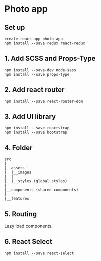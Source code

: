# Photo app

## Set up

```
create-react-app photo-app
npm install --save redux react-redux
```

## 1. Add SCSS and Props-Type

```
npm install --save-dev node-sass
npm install --save props-type
```

## 2. Add react router

```
npm install --save react-router-dom
```

## 3. Add UI library

```
npm install --save reactstrap
npm install --save bootstrap
```

## 4. Folder

```
src
|
|__assets
|  |__images
|  |
|  |__styles (global styles)
|
|__components (shared components)
|
|__features
```

## 5. Routing

Lazy load components.

## 6. React Select

```
npm install --save react-select
```
